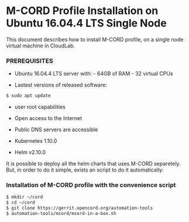 # M-CORD Profile Installation on Ubuntu 16.04.4 LTS Single Node

This document describes how to install M-CORD profile, on a single node virtual machine in CloudLab.

### PREREQUISITES

  - Ubuntu 16.04.4 LTS server with:
        - 64GB of RAM
        - 32 virtual CPUs
        
  - Lastest versions of released software:

```sh
$ sudo apt update
```

  - user root capabilities

  - Open access to the Internet

  - Public DNS servers are accessible
  
  - Kubernetes 1.10.0

  - Helm v2.10.0

It is possible to deploy all the helm charts that uses M-CORD separetely. 
But, in order to do it simple, exists an script to do it automatically: 

### Installation of M-CORD profile with the convenience script

```sh
$ mkdir ~/cord
$ cd ~/cord
$ git clone https://gerrit.opencord.org/automation-tools
$ automation-tools/mcord/mcord-in-a-box.sh
```


